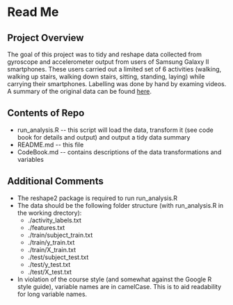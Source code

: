 # Read Me

## Project Overview

The goal of this project was to tidy and reshape data collected from gyroscope and accelerometer output from users of Samsung Galaxy II smartphones. These users carried out a limited set of 6 activities (walking, walking up stairs, walking down stairs, sitting, standing, laying) while carrying their smartphones. Labelling was done by hand by examing videos. A summary of the original data can be found [here](http://archive.ics.uci.edu/ml/datasets/Human+Activity+Recognition+Using+Smartphones).

## Contents of Repo

* run_analysis.R -- this script will load the data, transform it (see code book for details and output) and output a tidy data summary
* README.md -- this file
* CodeBook.md -- contains descriptions of the data transformations and variables

## Additional Comments

* The reshape2 package is required to run run_analysis.R
* The data should be the following folder structure (with run_analysis.R in the working drectory):
	- ./activity_labels.txt
	- ./features.txt
	- ./train/subject_train.txt
	- ./train/y_train.txt
	- ./train/X_train.txt	
	- ./test/subject_test.txt
	- ./test/y_test.txt
	- ./test/X_test.txt
* In violation of the course style (and somewhat against the Google R style guide), variable names are in camelCase. This is to aid readability for long variable names.